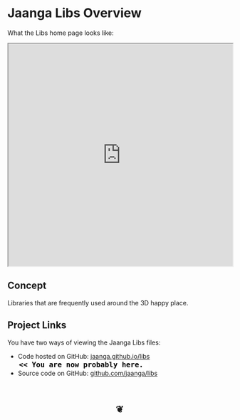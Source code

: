 Jaanga Libs Overview
====================

What the Libs home page looks like:	
<iframe src="http://jaanga.github.io/libs/" width=100% height=500px>
There is an `iframe` here. It is not visible when viewed on github.com/jaanga. To view, please go to jaanga.github.io.
</iframe>
	
## Concept
Libraries that are frequently used around the 3D happy place.

## Project Links
You have two ways of viewing the Jaanga Libs files:  

* Code hosted on GitHub: [jaanga.github.io/libs]( http://jaanga.github.io/libs/ "view the files as apps." )  <input value="<< You are now probably here." size=28 style="font:bold 12pt monospace;border-width:0;" >  
* Source code on GitHub: [github.com/jaanga/libs]( https://github.com/jaanga/libs/ "View the files as source code." )  <scan style=display:none ><< You are now probably here.</scan>

		
<br>
<center><h2>&#x2766;</h2></center>


